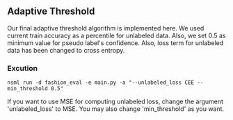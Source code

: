 ## Adaptive Threshold
Our final adaptive threshold algorithm is implemented here. 
We used current train accuracy as a percentile for unlabeled data. 
Also, we set 0.5 as minimum value for pseudo label's confidence. 
Also, loss term for unlabeled data has been changed to cross entropy.

### Excution

```
nsml run -d fashion_eval -e main.py -a "--unlabeled_loss CEE --min_threshold 0.5"
```

If you want to use MSE for computing unlabeled loss, change the argument 'unlabeled_loss' to MSE. You may also change 'min_threshold' as you want.
